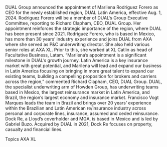 DUAL Group announced the appointment of Marilena Rodriguez Forero as CEO for the newly established region, DUAL Latin America, effective Aug. 1, 2024.
Rodriguez Forero will be a member of DUAL’s Group Executive Committee, reporting to Richard Clapham, CEO, DUAL Group. Her appointment reinforces the strategic importance of the region, where DUAL has been present since 2021.
Rodriguez Forero, who is based in Mexico, has more than 30 years’ industry experience and joins DUAL from AXA where she served as P&C underwriting director. She also held various senior roles at AXA XL. Prior to this, she worked at XL Catlin as head of Facultative Business, Latam.
“Marilena’s appointment is a significant milestone in DUAL’s growth journey. Latin America is a key insurance market with great potential, and Marilena will lead and expand our business in Latin America focusing on bringing in more great talent to expand our existing teams, building a compelling proposition for brokers and carriers across the region,” commented Richard Clapham, CEO, DUAL Group.
DUAL, the specialist underwriting arm of Howden Group, has underwriting teams based in Mexico, the largest reinsurance market in Latin America, and Brazil, the region’s largest economy and insurance market. Francisco Vogt Marques leads the team in Brazil and brings over 20 years’ experience within the Brazilian and Latin American re/insurance industry across personal and corporate lines, insurance, assumed and ceded reinsurance.
Dock Re, a Lloyd’s coverholder and MGA, is based in Mexico and is led by Gabriel Buzo. Acquired by DUAL in 2021, Dock Re focuses on property, casualty and financial lines.

Topics
AXA XL
